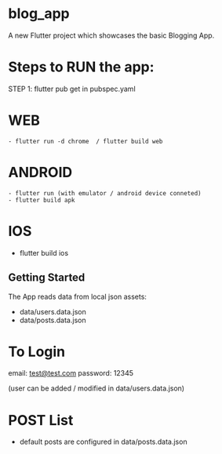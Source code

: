 # blog_app

A new Flutter project which showcases the basic Blogging App.

# Steps to RUN the app:

  STEP 1: flutter pub get in pubspec.yaml
  
  # WEB
    - flutter run -d chrome  / flutter build web
  
  # ANDROID 
    - flutter run (with emulator / android device conneted)
    - flutter build apk
    
  # IOS
  - flutter build ios
  
 
    
  

## Getting Started

The App reads data from local json assets:
  - data/users.data.json
  - data/posts.data.json
  
# To Login
  email: test@test.com
  password: 12345
  
  (user can be added / modified in data/users.data.json)
  
# POST List
  - default posts are configured in data/posts.data.json
  
  
